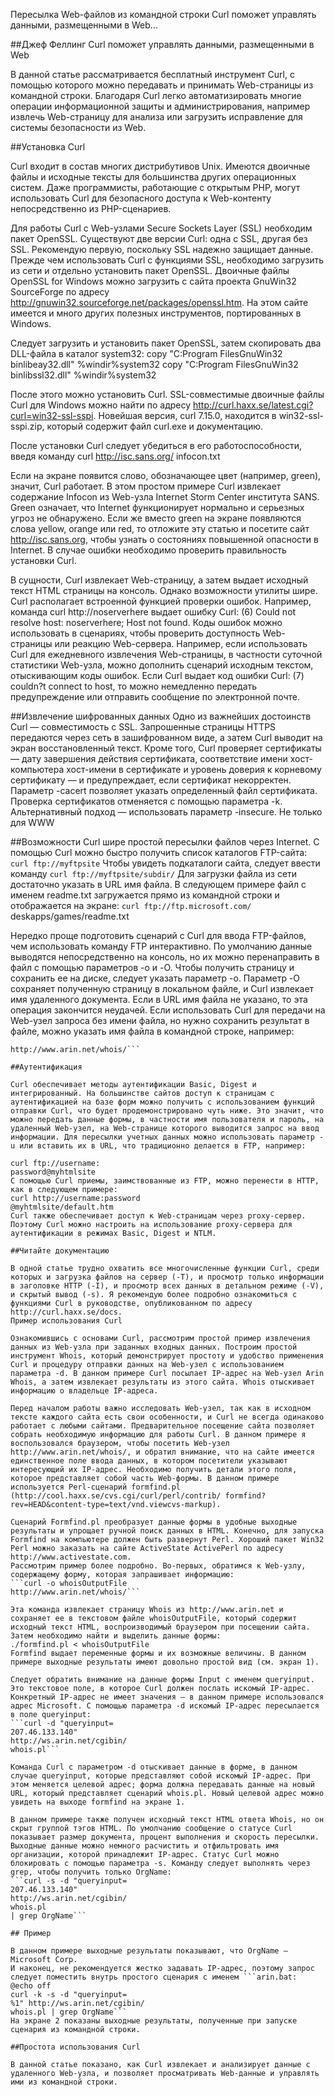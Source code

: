 Пересылка Web-файлов из командной строки
Curl поможет управлять данными, размещенными в Web...

##Джеф Феллинг
Curl поможет управлять данными, размещенными в Web

В данной статье рассматривается бесплатный инструмент Curl, с помощью которого можно передавать и принимать Web-страницы из командной строки. Благодаря Curl легко автоматизировать многие операции информационной защиты и администрирования, например извлечь Web-страницу для анализа или загрузить исправление для системы безопасности из Web.

##Установка Curl  

Curl входит в состав многих дистрибутивов Unix. Имеются двоичные файлы и исходные тексты для большинства других операционных систем. Даже программисты, работающие с открытым PHP, могут использовать Curl для безопасного доступа к Web-контенту непосредственно из PHP-сценариев.

Для работы Curl с Web-узлами Secure Sockets Layer (SSL) необходим пакет OpenSSL. 
Существуют две версии Curl: одна с SSL, другая без SSL. Рекомендую первую, поскольку SSL надежно защищает данные.
Прежде чем использовать Curl с функциями SSL, необходимо загрузить из сети и отдельно установить пакет OpenSSL. Двоичные файлы OpenSSL for Windows можно загрузить с сайта проекта GnuWin32 SourceForge по адресу http://gnuwin32.sourceforge.net/packages/openssl.htm. На этом сайте имеется и много других полезных инструментов, портированных в Windows.

Следует загрузить и установить пакет OpenSSL, затем скопировать два DLL-файла в каталог system32:
copy "C:Program
FilesGnuWin32
binlibeay32.dll"
%windir%system32
copy "C:Program
FilesGnuWin32
binlibssl32.dll"
%windir%system32

После этого можно установить Curl. SSL-совместимые двоичные файлы Curl для Windows можно найти по адресу http://curl.haxx.se/latest.cgi?curl=win32-ssl-sspi. Новейшая версия, curl 7.15.0, находится в win32-ssl-sspi.zip, который содержит файл curl.exe и документацию.

После установки Curl следует убедиться в его работоспособности, введя команду
curl http://isc.sans.org/
infocon.txt

Если на экране появится слово, обозначающее цвет (например, green), значит, Curl работает. В этом простом примере Curl извлекает содержание Infocon из Web-узла Internet Storm Center института SANS. Green означает, что Internet функционирует нормально и серьезных угроз не обнаружено. Если же вместо green на экране появляются слова yellow, orange или red, то отложите эту статью и посетите сайт http://isc.sans.org, чтобы узнать о состояниях повышенной опасности в Internet. В случае ошибки необходимо проверить правильность установки Curl.

В сущности, Curl извлекает Web-страницу, а затем выдает исходный текст HTML страницы на консоль. Однако возможности утилиты шире. Curl располагает встроенной функцией проверки ошибок. Например, команда
curl http://noserverhere
выдает ошибку Curl: 
(6) Could not resolve host: noserverhere; Host not found. Коды ошибок можно использовать в сценариях, чтобы проверить доступность Web-страницы или реакцию Web-сервера. Например, если использовать Curl для ежедневного извлечения Web-страницы, в частности суточной статистики Web-узла, можно дополнить сценарий исходным текстом, отыскивающим коды ошибок. Если Curl выдает код ошибки Curl: 
(7) couldn?t connect to host, то можно немедленно передать предупреждение или отправить сообщение по электронной почте.

##Извлечение шифрованных данных
Одно из важнейших достоинств Curl — совместимость с SSL. Запрошенные страницы HTTPS передаются через сеть в зашифрованном виде, а затем Curl выводит на экран восстановленный текст. Кроме того, Curl проверяет сертификаты — дату завершения действия сертификата, соответствие имени хост-компьютера хост-имени в сертификате и уровень доверия к корневому сертификату — и предупреждает, если сертификат некорректен. Параметр -cacert позволяет указать определенный файл сертификата. Проверка сертификатов отменяется с помощью параметра -k. Альтернативный подход — использовать параметр -insecure.
Не только для WWW

##Возможности Curl шире простой пересылки файлов через Internet. С помощью Curl можно быстро получить список каталогов FTP-сайта:
```curl ftp://myftpsite```
Чтобы увидеть подкаталоги сайта, следует ввести команду
```curl ftp://myftpsite/subdir/```
Для загрузки файла из сети достаточно указать в URL имя файла. В следующем примере файл с именем readme.txt загружается прямо из командной строки и отображается на экране:
```curl ftp://ftp.microsoft.com/```
deskapps/games/readme.txt

Нередко проще подготовить сценарий с Curl для ввода FTP-файлов, чем использовать команду FTP интерактивно.
По умолчанию данные выводятся непосредственно на консоль, но их можно перенаправить в файл с помощью параметров -o и -O. Чтобы получить страницу и сохранить ее на диске, следует указать параметр -o. Параметр -O сохраняет полученную страницу в локальном файле, и Curl извлекает имя удаленного документа. Если в URL имя файла не указано, то эта операция закончится неудачей. Если использовать Curl для передачи на Web-узел запроса без имени файла, но нужно сохранить результат в файле, можно указать имя файла в командной строке, например:
```curl -o whoisOutputFile
http://www.arin.net/whois/```

##Аутентификация

Curl обеспечивает методы аутентификации Basic, Digest и интегрированный. На большинстве сайтов доступ к страницам с аутентификацией на базе форм можно получить с использованием функций отправки Curl, что будет продемонстрировано чуть ниже. Это значит, что можно передать данные формы, в частности имя пользователя и пароль, на удаленный Web-узел, на Web-странице которого выводится запрос на ввод информации. Для пересылки учетных данных можно использовать параметр -u или вставить их в URL, что традиционно делается в FTP, например:

curl ftp://username: 
password@myhtmlsite
С помощью Curl приемы, заимствованные из FTP, можно перенести в HTTP, как в следующем примере:
curl http://username:password
@myhtmlsite/default.htm
Curl также обеспечивает доступ к Web-страницам через proxy-сервер. Поэтому Curl можно настроить на использование proxy-сервера для аутентификации в режимах Basic, Digest и NTLM.

##Читайте документацию

В одной статье трудно охватить все многочисленные функции Curl, среди которых и загрузка файлов на сервер (-T), и просмотр только информации в заголовке HTTP (-I), и просмотр всех данных в детальном режиме (-V), и скрытый вывод (-s). Я рекомендую более подробно ознакомиться с функциями Curl в руководстве, опубликованном по адресу http://curl.haxx.se/docs.
Пример использования Curl

Ознакомившись с основами Curl, рассмотрим простой пример извлечения данных из Web-узла при заданных входных данных. Построим простой инструмент Whois, который демонстрирует простоту и удобство применения Curl и процедуру отправки данных на Web-узел с использованием параметра -d. В данном примере Curl посылает IP-адрес на Web-узел Arin Whois, а затем извлекает результаты из этого сайта. Whois отыскивает информацию о владельце IP-адреса.

Перед началом работы важно исследовать Web-узел, так как в исходном тексте каждого сайта есть свои особенности, и Curl не всегда одинаково работает с любыми сайтами. Предварительное посещение сайта позволяет собрать необходимую информацию для работы Curl. В данном примере я воспользовался браузером, чтобы посетить Web-узел http://www.arin.net/whois/, и обратил внимание, что на сайте имеется единственное поле ввода данных, в котором посетители указывают интересующий их IP-адрес. Необходимо получить детали этого поля, которое представляет собой часть Web-формы. В данном примере используется Perl-сценарий formfind.pl (http://cool.haxx.se/cvs.cgi/curl/perl/contrib/ formfind?rev=HEAD&content-type=text/vnd.viewcvs-markup). 

Сценарий Formfind.pl преобразует данные формы в удобные выходные результаты и упрощает ручной поиск данных в HTML. Конечно, для запуска Formfind на компьютере должен быть развернут Perl. Хороший пакет Win32 Perl можно заказать на сайте ActiveState ActivePerl по адресу http://www.activestate.com.
Рассмотрим пример более подробно. Во-первых, обратимся к Web-узлу, содержащему форму, которая запрашивает информацию:
```curl -o whoisOutputFile
http://www.arin.net/whois/```

Эта команда извлекает страницу Whois из http://www.arin.net и сохраняет ее в текстовом файле whoisOutputFile, который содержит исходный текст HTML, воспроизводимый браузером при посещении сайта.
Затем необходимо найти и выделить данные формы:
./formfind.pl < whoisOutputFile
Formfind выдает переменные формы и их возможные величины. В данном примере выходные результаты имеют довольно простой вид (см. экран 1).

Следует обратить внимание на данные формы Input с именем queryinput. Это текстовое поле, в которое Curl должен послать искомый IP-адрес. Конкретный IP-адрес не имеет значения — в данном примере использовался адрес Microsoft. С помощью параметра -d искомый IP-адрес пересылается в поле queryinput:
```curl -d "queryinput=
207.46.133.140"
http://ws.arin.net/cgibin/
whois.pl```

Команда Curl с параметром -d отыскивает данные в форме, в данном случае queryinput, которые представляют собой искомый IP-адрес. При этом меняется целевой адрес; форма должна передавать данные на новый URL, который представляет сценарий whois.pl. Новый целевой адрес можно увидеть на выходе formfind на экране 1.

В данном примере также получен исходный текст HTML ответа Whois, но он скрыт группой тэгов HTML. По умолчанию сообщение о статусе Curl показывает размер документа, процент выполнения и скорость пересылки. Выходные данные можно немного расчистить и отфильтровать имя организации, которой принадлежит IP-адрес. Статус Curl можно блокировать с помощью параметра -s. Команду следует выполнять через grep, чтобы получить только OrgName:
```curl -s -d "queryinput=
207.46.133.140"
http://ws.arin.net/cgibin/
whois.pl
| grep OrgName```

## Пример

В данном примере выходные результаты показывают, что OrgName — Microsoft Corp.
И наконец, не рекомендуется жестко задавать IP-адрес, поэтому запрос следует поместить внутрь простого сценария с именем ```arin.bat:
@echo off
curl -k -s -d "queryinput=
%1" http://ws.arin.net/cgibin/
whois.pl | grep OrgName```
На экране 2 показаны выходные результаты, полученные при запуске сценария из командной строки.

##Простота использования Curl

В данной статье показано, как Curl извлекает и анализирует данные с удаленного Web-узла, и позволяет просматривать Web-данные и управлять ими из командной строки.
